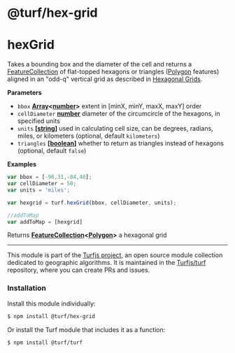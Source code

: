 # @turf/hex-grid

# hexGrid

Takes a bounding box and the diameter of the cell and returns a [FeatureCollection](http://geojson.org/geojson-spec.html#feature-collection-objects) of flat-topped
hexagons or triangles ([Polygon](http://geojson.org/geojson-spec.html#polygon) features) aligned in an "odd-q" vertical grid as
described in [Hexagonal Grids](http://www.redblobgames.com/grids/hexagons/).

**Parameters**

-   `bbox` **[Array](https://developer.mozilla.org/en-US/docs/Web/JavaScript/Reference/Global_Objects/Array)&lt;[number](https://developer.mozilla.org/en-US/docs/Web/JavaScript/Reference/Global_Objects/Number)>** extent in [minX, minY, maxX, maxY] order
-   `cellDiameter` **[number](https://developer.mozilla.org/en-US/docs/Web/JavaScript/Reference/Global_Objects/Number)** diameter of the circumcircle of the hexagons, in specified units
-   `units` **\[[string](https://developer.mozilla.org/en-US/docs/Web/JavaScript/Reference/Global_Objects/String)]** used in calculating cell size, can be degrees, radians, miles, or kilometers (optional, default `kilometers`)
-   `triangles` **\[[boolean](https://developer.mozilla.org/en-US/docs/Web/JavaScript/Reference/Global_Objects/Boolean)]** whether to return as triangles instead of hexagons (optional, default `false`)

**Examples**

```javascript
var bbox = [-96,31,-84,40];
var cellDiameter = 50;
var units = 'miles';

var hexgrid = turf.hexGrid(bbox, cellDiameter, units);

//addToMap
var addToMap = [hexgrid]
```

Returns **[FeatureCollection](http://geojson.org/geojson-spec.html#feature-collection-objects)&lt;[Polygon](http://geojson.org/geojson-spec.html#polygon)>** a hexagonal grid

<!-- This file is automatically generated. Please don't edit it directly:
if you find an error, edit the source file (likely index.js), and re-run
./scripts/generate-readmes in the turf project. -->

---

This module is part of the [Turfjs project](http://turfjs.org/), an open source
module collection dedicated to geographic algorithms. It is maintained in the
[Turfjs/turf](https://github.com/Turfjs/turf) repository, where you can create
PRs and issues.

### Installation

Install this module individually:

```sh
$ npm install @turf/hex-grid
```

Or install the Turf module that includes it as a function:

```sh
$ npm install @turf/turf
```
